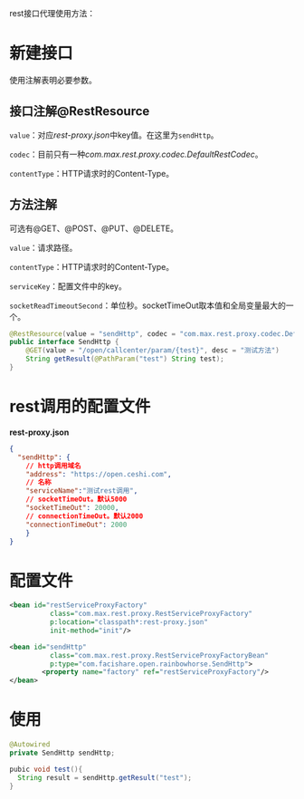 rest接口代理使用方法：
# 新建接口

使用注解表明必要参数。

## 接口注解@RestResource

`value`：对应*rest-proxy.json*中key值。在这里为`sendHttp`。

`codec`：目前只有一种*com.max.rest.proxy.codec.DefaultRestCodec*。

`contentType`：HTTP请求时的Content-Type。

## 方法注解

可选有@GET、@POST、@PUT、@DELETE。

`value`：请求路径。

`contentType`：HTTP请求时的Content-Type。

`serviceKey`：配置文件中的key。

`socketReadTimeoutSecond`：单位秒。socketTimeOut取本值和全局变量最大的一个。

```java
@RestResource(value = "sendHttp", codec = "com.max.rest.proxy.codec.DefaultRestCodec", contentType = "application/json")
public interface SendHttp {
    @GET(value = "/open/callcenter/param/{test}", desc = "测试方法")
    String getResult(@PathParam("test") String test);
}
```

# rest调用的配置文件

**rest-proxy.json**

```json
{
  "sendHttp": {
    // http调用域名
    "address": "https://open.ceshi.com",
    // 名称
    "serviceName":"测试rest调用",
    // socketTimeOut。默认5000
    "socketTimeOut": 20000,
    // connectionTimeOut。默认2000
    "connectionTimeOut": 2000
 	}
}
```

# 配置文件

```xml
<bean id="restServiceProxyFactory"
          class="com.max.rest.proxy.RestServiceProxyFactory"
          p:location="classpath*:rest-proxy.json"
          init-method="init"/>

<bean id="sendHttp"
          class="com.max.rest.proxy.RestServiceProxyFactoryBean"
          p:type="com.facishare.open.rainbowhorse.SendHttp">
        <property name="factory" ref="restServiceProxyFactory"/>
</bean>
```

# 使用

```java
@Autowired
private SendHttp sendHttp;

pubic void test(){
  String result = sendHttp.getResult("test");
}
```


